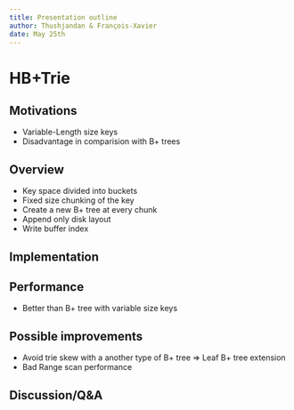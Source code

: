 ```yaml
---
title: Presentation outline
author: Thushjandan & François-Xavier
date: May 25th 
--- 
```


# HB+Trie
## Motivations
* Variable-Length size keys
* Disadvantage in comparision with B+ trees

## Overview

* Key space divided into buckets
* Fixed size chunking of the key
* Create a new B+ tree at every chunk
* Append only disk layout
* Write buffer index

## Implementation

## Performance

* Better than B+ tree with variable size keys

## Possible improvements

* Avoid trie skew with a another type of B+ tree => Leaf B+ tree extension
* Bad Range scan performance

## Discussion/Q&A
